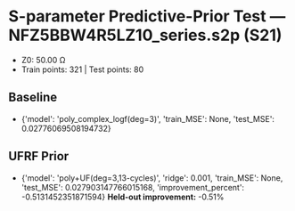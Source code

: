 # S-parameter Predictive-Prior Test — NFZ5BBW4R5LZ10_series.s2p (S21)
- Z0: 50.00 Ω
- Train points: 321  |  Test points: 80

## Baseline
- {'model': 'poly_complex_logf(deg=3)', 'train_MSE': None, 'test_MSE': 0.02776069508194732}

## UFRF Prior
- {'model': 'poly+UF(deg=3,13-cycles)', 'ridge': 0.001, 'train_MSE': None, 'test_MSE': 0.027903147766015168, 'improvement_percent': -0.5131452351871594}
**Held-out improvement:** -0.51%